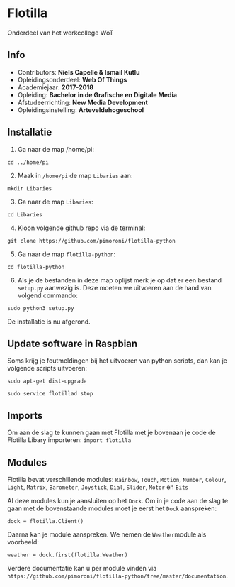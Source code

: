 # Flotilla
Onderdeel van het werkcollege WoT

## Info
- Contributors: **Niels Capelle & Ismail Kutlu**
- Opleidingsonderdeel: **Web Of Things**
- Academiejaar: **2017-2018**
- Opleiding: **Bachelor in de Grafische en Digitale Media**
- Afstudeerrichting: **New Media Development**
- Opleidingsinstelling: **Arteveldehogeschool**

## Installatie
1. Ga naar de map /home/pi: 
```
cd ../home/pi
```
2. Maak in `/home/pi` de map `Libaries` aan: 
```
mkdir Libaries
```
3. Ga naar de map `Libaries`:
```
cd Libaries
```
4. Kloon volgende github repo via de terminal: 
```
git clone https://github.com/pimoroni/flotilla-python
```
5. Ga naar de map `flotilla-python`: 
```
cd flotilla-python
```
6. Als je de bestanden in deze map oplijst merk je op dat er een bestand `setup.py` aanwezig is. Deze moeten we uitvoeren aan de hand van volgend commando: 
```
sudo python3 setup.py
```

De installatie is nu afgerond.

## Update software in Raspbian
Soms krijg je foutmeldingen bij het uitvoeren van python scripts, dan kan je volgende scripts uitvoeren:
```
sudo apt-get dist-upgrade
```
```
sudo service flotillad stop
```

## Imports
Om aan de slag te kunnen gaan met Flotilla met je bovenaan je code de Flotilla Libary importeren: `import flotilla`

## Modules
Flotilla bevat verschillende modules: 
`Rainbow`, `Touch`, `Motion`, `Number`, `Colour`, `Light`, `Matrix`, `Barometer`, `Joystick`, `Dial`, `Slider`, `Motor` en `Bits`

Al deze modules kun je aansluiten op het `Dock`. Om in je code aan de slag te gaan met de bovenstaande modules moet je eerst het `Dock` aanspreken: 

`dock = flotilla.Client()`

Daarna kan je module aanspreken. We nemen de `Weather`module als voorbeeld: 

`weather = dock.first(flotilla.Weather)`

Verdere documentatie kan u per module vinden via `https://github.com/pimoroni/flotilla-python/tree/master/documentation`.
